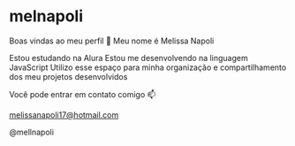 # melnapoli
Boas vindas ao meu perfil 💙
Meu nome é Melissa Napoli

Estou estudando na Alura
Estou me desenvolvendo na linguagem JavaScript
Utilizo esse espaço para minha organização e compartilhamento dos meu projetos desenvolvidos

Você pode entrar em contato comigo 📫

melissanapoli17@hotmail.com

@mellnapoli
